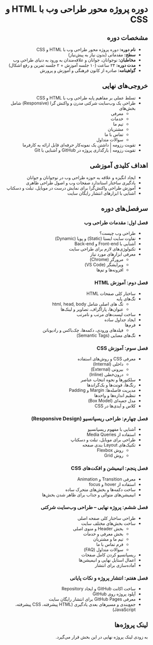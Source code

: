 <div dir="rtl">

# دوره پروژه محور طراحی وب با HTML و CSS

## مشخصات دوره

- **نام دوره:** دوره پروژه محور طراحی وب با HTML و CSS
- **سطح:** مقدماتی (بدون نیاز به پیش‌نیاز)
- **مخاطبان:** نوجوانان، جوانان و علاقه‌مندان به ورود به دنیای طراحی وب
- **مدت دوره:** ۲۴ ساعت (۱۰ جلسه آموزش + ۲ جلسه تمرین و رفع اشکال)
- **گواهینامه:** صادره از کانون فرهنگی و آموزش و پرورش

## خروجی‌های نهایی

- تسلط عملی بر مفاهیم پایه طراحی وب با HTML و CSS
- طراحی یک وب‌سایت شرکتی مدرن و واکنش‌ گرا (Responsive) شامل بخش‌های
  - معرفی
  - خدمات
  - تیم ما
  - مشتریان
  - تماس با ما
  - سوالات متداول
- تقویت رزومه | داشتن یک نمونه‌کار حرفه‌ای قابل ارائه به کارفرما
- تقویت رزومه | بارگذاری پروژه در GitHub و آشنایی با Git

## اهداف کلیدی آموزشی

- ایجاد انگیزه و علاقه به حوزه طراحی وب در نوجوانان و جوانان
- یادگیری ساختار استاندارد صفحات وب و اصول طراحی ظاهری
- آموزش طراحی واکنش‌گرا برای نمایش درست در موبایل، تبلت و دسکتاپ
- آشنایی با ابزارهای انتشار رایگان سایت

## سرفصل‌های دوره

### فصل اول: مقدمات طراحی وب

- طراحی وب چیست؟
- تفاوت سایت ایستا (Static) و پویا (Dynamic)
- آشنایی با Front-end و Back-end
- تکنولوژی‌های لازم برای طراحی سایت
- معرفی ابزارهای مورد نیاز
  - مرورگر (Chrome)
  - ویرایشگر (VS Code)
  - افزونه‌ها و تم‌ها

### فصل دوم: آموزش HTML

- ساختار کلی صفحات HTML
- تگ‌های پایه
  - تگ های اصلی شامل html, head, body
  - عنوان‌ها، پاراگراف، تصاویر و لینک‌ها
- ساخت لیست‌های مرتب و نامرتب
- ایجاد جداول ساده
- فرم‌ها
  - فیلدهای ورودی، دکمه‌ها، چک‌باکس و رادیوباتن
- تگ‌های معنایی (Semantic Tags)

### فصل سوم: آموزش CSS

- معرفی CSS و روش‌های استفاده
  - داخلی (Internal)
  - بیرونی (External)
  - درون‌خطی (Inline)
- سلکتورها و نحوه انتخاب عناصر
- رنگ‌ها، فونت‌ها و بک‌گراندها
- مدیریت فاصله‌ها: Margin و Padding
- تنظیم اندازه‌ها و واحدها
- مدل جعبه‌ای (Box Model)
- کلاس و آیدی‌ها در CSS

### فصل چهارم: طراحی ریسپانسیو (Responsive Design)

- آشنایی با مفهوم ریسپانسیو
- استفاده از Media Queries
- طراحی برای موبایل، تبلت و دسکتاپ
- تکنیک‌های Layout بندی صفحه
  - روش Flexbox
  - روش Grid

### فصل پنجم: انیمیشن و افکت‌های CSS

- معرفی Transition و Animation
- استفاده از hover و focus
- ساخت دکمه‌ها و بخش‌های متحرک ساده
- انیمیشن‌های متوالی و جذاب برای ظاهر شدن بخش‌ها

### فصل ششم: پروژه نهایی – طراحی وب‌سایت شرکتی

- طراحی ساختار کلی صفحه اصلی
- ساخت بخش‌های مختلف سایت
  - بخش Header و منوی اصلی
  - بخش معرفی و خدمات
  - تیم ما و مشتریان
  - فرم تماس با ما
  - سوالات متداول (FAQ)
- ریسپانسیو کردن کامل صفحات
- اعمال استایل نهایی و انیمیشن‌ها
- آماده‌سازی برای انتشار

### فصل هفتم: انتشار پروژه و نکات پایانی

- ساخت اکانت GitHub و ایجاد Repository
- آپلود پروژه روی GitHub
- معرفی GitHub Pages برای انتشار رایگان سایت
- جمع‌بندی و مسیرهای بعدی یادگیری (HTML پیشرفته، CSS پیشرفته، JavaScript)

## لینک پروژه‌ها

به زودی لینک پروژه نهایی در این بخش قرار می‌گیرد.

</div>
